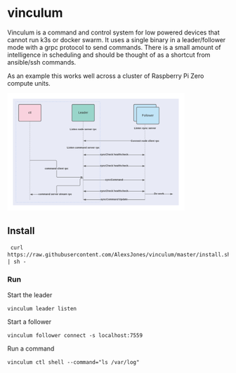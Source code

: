# vinculum

Vinculum is a command and control system for low powered devices that cannot run k3s or docker swarm. 
It uses a single binary in a leader/follower mode with a grpc protocol to send commands.
There is a small amount of intelligence in scheduling and should be thought of as a shortcut from ansible/ssh commands.

As an example this works well across a cluster of Raspberry Pi Zero compute units.


<img src="images/flow.png" width="80%" />

## Install
```shell script
 curl https://raw.githubusercontent.com/AlexsJones/vinculum/master/install.sh | sh -
```

### Run

Start the leader

```
vinculum leader listen
```

Start a follower

```
vinculum follower connect -s localhost:7559
```

Run a command

```
vinculum ctl shell --command="ls /var/log"
```
